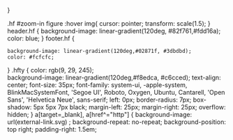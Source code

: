 }

.hf #zoom-in figure :hover img{
    cursor: pointer;
    transform: scale(1.5);
}
header.hf {
    background-image: linear-gradient(120deg, #82f761,#fdd16a);
    color: blue;
}
footer.hf {

    background-image: linear-gradient(120deg,#02871f, #3dbdbd);
    color: #fcfcfc;

}
.hfty {
    color: rgb(9, 29, 245);          
    background-image: linear-gradient(120deg,#f8edca, #c6cced);
    text-align: center;
    font-size: 35px;
    font-family: system-ui, -apple-system, BlinkMacSystemFont, 'Segoe UI', Roboto, Oxygen, Ubuntu, Cantarell, 'Open Sans', 'Helvetica Neue', sans-serif;
    left: 0px;
    border-radius: 7px;
    box-shadow: 5px 5px 7px black;
    margin-left: 25px;
    margin-right: 25px;
    overflow: hidden;
}
a[target=_blank], a[href^="http"] {
    background-image: url(external-link.svg) ;
     background-repeat: no-repeat;
    background-position: top right;
    padding-right: 1.5em;


